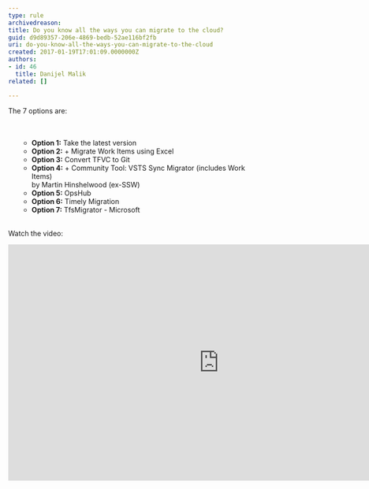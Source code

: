 ```yaml
---
type: rule
archivedreason: 
title: Do you know all the ways you can migrate to the cloud?
guid: d9d89357-206e-4869-bedb-52ae116bf2fb
uri: do-you-know-all-the-ways-you-can-migrate-to-the-cloud
created: 2017-01-19T17:01:09.0000000Z
authors:
- id: 46
  title: Danijel Malik
related: []

---
```



The 7 options are&#58;<br>
<br><excerpt class='endintro'></excerpt><br>
<ol><ul><li> 
         <b>Option 1&#58;</b> Take the latest version</li><li> 
         <b>Option 2&#58;</b> + Migrate Work Items using Excel</li><li> 
         <b>Option 3&#58;</b> Convert TFVC to Git</li><li> 
         <b>Option 4&#58;</b> + Community Tool&#58; VSTS Sync Migrator (includes Work Items)<br>by Martin Hinshelwood (ex-SSW)</li><li> 
         <b>Option 5&#58;</b> OpsHub&#160;</li><li> 
         <b>Option 6&#58;</b> Timely Migration</li><li> 
         <b>Option 7&#58;</b> TfsMigrator - Microsoft​​<br><br></li></ul></ol><p>Watch the video&#58;​<br></p><div class="ms-rtestate-read ms-rte-embedcode ms-rte-embedil ms-rtestate-notify"><iframe width="853" height="480" src="https&#58;//www.youtube.com/embed/a6A1wl9_4Jg" frameborder="0"></iframe>&#160;</div><br>


